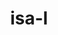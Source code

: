 ---
title: "isa-l"
layout: cache
categories: [package, develop]
meta: {"versions": ["2.30.0", "2.31.1"], "compilers": ["gcc@=11.4.0"], "oss": ["ubuntu22.04"], "platforms": ["linux"], "targets": ["x86_64_v3"], "stacks": ["hep", "root"], "num_specs": 7, "num_specs_by_stack": {"hep": 7, "root": 7}}
spec_details: [{"hash": "mfhvyzu2mby753qu3lvtaz6rfauwajuq", "compiler": "gcc@=11.4.0", "versions": ["2.30.0"], "os": "ubuntu22.04", "platform": "linux", "target": "x86_64_v3", "variants": ["build_system=autotools"], "stacks": ["hep", "root"], "size": "-", "tarball": "https://binaries.spack.io/develop/build_cache/linux-ubuntu22.04-x86_64_v3/gcc-11.4.0/isa-l-2.30.0/linux-ubuntu22.04-x86_64_v3-gcc-11.4.0-isa-l-2.30.0-mfhvyzu2mby753qu3lvtaz6rfauwajuq.spack"}, {"hash": "mecg7y3xe4jwqtlenarqxzgrmjztwwle", "compiler": "gcc@=11.4.0", "versions": ["2.31.1"], "os": "ubuntu22.04", "platform": "linux", "target": "x86_64_v3", "variants": ["build_system=autotools"], "stacks": ["hep", "root"], "size": "-", "tarball": "https://binaries.spack.io/develop/build_cache/linux-ubuntu22.04-x86_64_v3/gcc-11.4.0/isa-l-2.31.1/linux-ubuntu22.04-x86_64_v3-gcc-11.4.0-isa-l-2.31.1-mecg7y3xe4jwqtlenarqxzgrmjztwwle.spack"}, {"hash": "xg4nd5pzk4tps2niztb27vxc6lyg5rs2", "compiler": "gcc@=11.4.0", "versions": ["2.30.0"], "os": "ubuntu22.04", "platform": "linux", "target": "x86_64_v3", "variants": ["build_system=autotools"], "stacks": ["hep", "root"], "size": "-", "tarball": "https://binaries.spack.io/develop/build_cache/linux-ubuntu22.04-x86_64_v3/gcc-11.4.0/isa-l-2.30.0/linux-ubuntu22.04-x86_64_v3-gcc-11.4.0-isa-l-2.30.0-xg4nd5pzk4tps2niztb27vxc6lyg5rs2.spack"}, {"hash": "3qcrzyfrtysbkxokohxlznp7ttqu5cpp", "compiler": "gcc@=11.4.0", "versions": ["2.30.0"], "os": "ubuntu22.04", "platform": "linux", "target": "x86_64_v3", "variants": ["build_system=autotools"], "stacks": ["hep", "root"], "size": "-", "tarball": "https://binaries.spack.io/develop/build_cache/linux-ubuntu22.04-x86_64_v3/gcc-11.4.0/isa-l-2.30.0/linux-ubuntu22.04-x86_64_v3-gcc-11.4.0-isa-l-2.30.0-3qcrzyfrtysbkxokohxlznp7ttqu5cpp.spack"}, {"hash": "32zl6cwv273zrstfthdy6jilzqx7vmw3", "compiler": "gcc@=11.4.0", "versions": ["2.30.0"], "os": "ubuntu22.04", "platform": "linux", "target": "x86_64_v3", "variants": ["build_system=autotools"], "stacks": ["hep", "root"], "size": "-", "tarball": "https://binaries.spack.io/develop/build_cache/linux-ubuntu22.04-x86_64_v3/gcc-11.4.0/isa-l-2.30.0/linux-ubuntu22.04-x86_64_v3-gcc-11.4.0-isa-l-2.30.0-32zl6cwv273zrstfthdy6jilzqx7vmw3.spack"}, {"hash": "eq5jss5upadslypdhcniwt4chde2haf4", "compiler": "gcc@=11.4.0", "versions": ["2.31.1"], "os": "ubuntu22.04", "platform": "linux", "target": "x86_64_v3", "variants": ["build_system=autotools"], "stacks": ["hep", "root"], "size": "-", "tarball": "https://binaries.spack.io/develop/build_cache/linux-ubuntu22.04-x86_64_v3/gcc-11.4.0/isa-l-2.31.1/linux-ubuntu22.04-x86_64_v3-gcc-11.4.0-isa-l-2.31.1-eq5jss5upadslypdhcniwt4chde2haf4.spack"}, {"hash": "gcutljumdumoty5y5os7y6wojl4xedls", "compiler": "gcc@=11.4.0", "versions": ["2.30.0"], "os": "ubuntu22.04", "platform": "linux", "target": "x86_64_v3", "variants": ["build_system=autotools"], "stacks": ["hep", "root"], "size": "-", "tarball": "https://binaries.spack.io/develop/build_cache/linux-ubuntu22.04-x86_64_v3/gcc-11.4.0/isa-l-2.30.0/linux-ubuntu22.04-x86_64_v3-gcc-11.4.0-isa-l-2.30.0-gcutljumdumoty5y5os7y6wojl4xedls.spack"}]
---